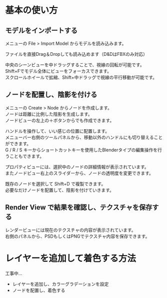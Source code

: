 # 基本の使い方

## モデルをインポートする

メニューの File > Import Model からモデルを読み込みます。

ファイルを直接Drag＆Dropしても読み込めます（D&DはFBXのみ対応）

中央のシーンビューを中ドラッグすることで、視線の回転が可能です。<br/>
Shift+Fでモデル全体にビューをフォーカスできます。<br/>
スクロールホイールで拡縮、Shift+中ドラッグで視線の平行移動が可能です。<br/>

## ノードを配置し、陰影を付ける

メニューの Create > Node からノードを作成します。<br/>
ノードは距離に比例した陰影を生成します。<br/>
ノードビューの左上の＋ボタンからでも作成できます。

ハンドルを操作して、いい感じの位置に配置します。<br/>
メニューバー右側のツールパネルから、移動以外のハンドルにも切り替えることができます。<br/>
G / R / S キーからショートカットキーを使用したBlenderタイプの編集操作を行うこともできます。

プロパティビューには、選択中のノードの詳細情報が表示されています。<br/>
またノードビュー右上のスライダーから、ノードの透明度を変更できます。

既存のノードを選択して Shift+D で複製できます。<br/>
必要なだけノードを配置して、陰影を付けていきます。

## Render View で結果を確認し、テクスチャを保存する

レンダービューには現在のテクスチャの内容が表示されています。<br/>
右側のパネルから、PSDもしくはPNGでテクスチャ内容を保存できます。


# レイヤーを追加して着色する方法

工事中...

* レイヤーを追加し、カラーグラデーションを設定
* ノードを配置し、着色する

